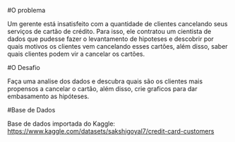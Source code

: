 #O problema

Um gerente está insatisfeito com a quantidade de clientes cancelando seus serviços de cartão de crédito. Para isso, ele contratou um cientista de dados que pudesse fazer o levantamento de hipoteses e descobrir por quais motivos os clientes vem cancelando esses cartões, além disso, saber quais clientes podem vir a cancelar os cartões.

#O Desafio

Faça uma analise dos dados e descubra quais são os clientes mais propensos a cancelar o cartão, além disso, crie graficos para dar embasamento as hipóteses.

#Base de Dados

Base de dados importada do Kaggle: https://www.kaggle.com/datasets/sakshigoyal7/credit-card-customers
